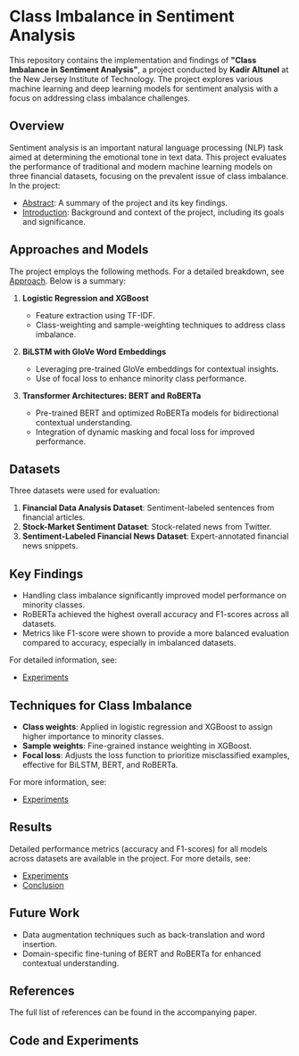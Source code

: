 # Class Imbalance in Sentiment Analysis

This repository contains the implementation and findings of **"Class Imbalance in Sentiment Analysis"**, a project conducted by **Kadir Altunel** at the New Jersey Institute of Technology. The project explores various machine learning and deep learning models for sentiment analysis with a focus on addressing class imbalance challenges.

## Overview

Sentiment analysis is an important natural language processing (NLP) task aimed at determining the emotional tone in text data. This project evaluates the performance of traditional and modern machine learning models on three financial datasets, focusing on the prevalent issue of class imbalance. In the project:

- [Abstract](Abstract.md): A summary of the project and its key findings.
- [Introduction](Introduction.md): Background and context of the project, including its goals and significance.



## Approaches and Models

The project employs the following methods. For a detailed breakdown, see [Approach](Approach.md). Below is a summary:


1. **Logistic Regression and XGBoost**  
   - Feature extraction using TF-IDF.
   - Class-weighting and sample-weighting techniques to address class imbalance.

2. **BiLSTM with GloVe Word Embeddings**  
   - Leveraging pre-trained GloVe embeddings for contextual insights.
   - Use of focal loss to enhance minority class performance.

3. **Transformer Architectures: BERT and RoBERTa**  
   - Pre-trained BERT and optimized RoBERTa models for bidirectional contextual understanding.
   - Integration of dynamic masking and focal loss for improved performance.

## Datasets

Three datasets were used for evaluation:
1. **Financial Data Analysis Dataset**: Sentiment-labeled sentences from financial articles.
2. **Stock-Market Sentiment Dataset**: Stock-related news from Twitter.
3. **Sentiment-Labeled Financial News Dataset**: Expert-annotated financial news snippets.

## Key Findings

- Handling class imbalance significantly improved model performance on minority classes.
- RoBERTa achieved the highest overall accuracy and F1-scores across all datasets.
- Metrics like F1-score were shown to provide a more balanced evaluation compared to accuracy, especially in imbalanced datasets.

For detailed information, see:
- [Experiments](Experiments.md)

## Techniques for Class Imbalance

- **Class weights**: Applied in logistic regression and XGBoost to assign higher importance to minority classes.
- **Sample weights**: Fine-grained instance weighting in XGBoost.
- **Focal loss**: Adjusts the loss function to prioritize misclassified examples, effective for BiLSTM, BERT, and RoBERTa.

For more information, see:
- [Experiments](Experiments.md)

## Results

Detailed performance metrics (accuracy and F1-scores) for all models across datasets are available in the project.
For more details, see:
- [Experiments](Experiments.md)
- [Conclusion](Conclusion.md)

## Future Work

- Data augmentation techniques such as back-translation and word insertion.
- Domain-specific fine-tuning of BERT and RoBERTa for enhanced contextual understanding.

## References

The full list of references can be found in the accompanying paper.

## Code and Experiments


